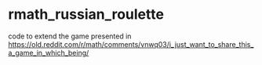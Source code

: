 # rmath_russian_roulette
code to extend the game presented in https://old.reddit.com/r/math/comments/vnwq03/i_just_want_to_share_this_a_game_in_which_being/ 
